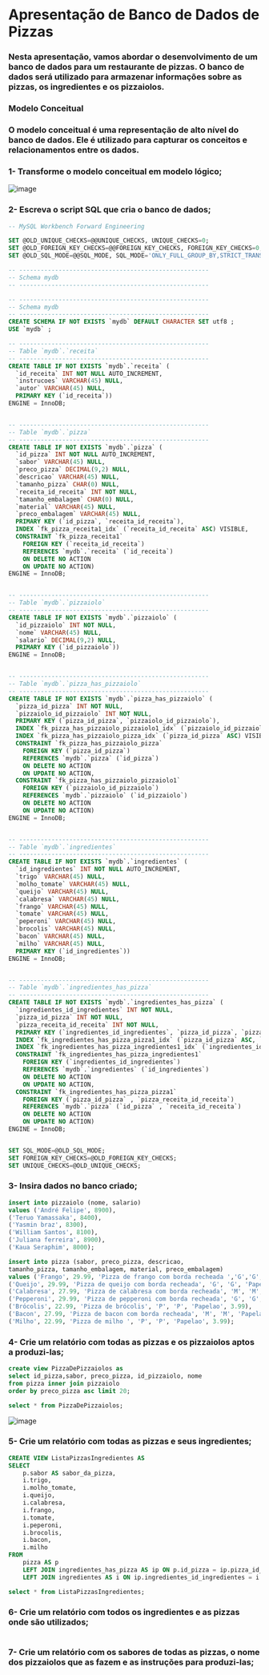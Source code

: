 # Apresentação de Banco de Dados de Pizzas

### Nesta apresentação, vamos abordar o desenvolvimento de um banco de dados para um restaurante de pizzas. O banco de dados será utilizado para armazenar informações sobre as pizzas, os ingredientes e os pizzaiolos.
### Modelo Conceitual
### O modelo conceitual é uma representação de alto nível do banco de dados. Ele é utilizado para capturar os conceitos e relacionamentos entre os dados.

### 1- Transforme o modelo conceitual em modelo lógico;

![image](https://github.com/AndreFelipefer/DB_PIZZA/assets/129207232/3d09265b-a0c9-4d1c-8d13-3159b088e466)


### 2- Escreva o script SQL que cria o banco de dados;
```SQL
-- MySQL Workbench Forward Engineering

SET @OLD_UNIQUE_CHECKS=@@UNIQUE_CHECKS, UNIQUE_CHECKS=0;
SET @OLD_FOREIGN_KEY_CHECKS=@@FOREIGN_KEY_CHECKS, FOREIGN_KEY_CHECKS=0;
SET @OLD_SQL_MODE=@@SQL_MODE, SQL_MODE='ONLY_FULL_GROUP_BY,STRICT_TRANS_TABLES,NO_ZERO_IN_DATE,NO_ZERO_DATE,ERROR_FOR_DIVISION_BY_ZERO,NO_ENGINE_SUBSTITUTION';

-- -----------------------------------------------------
-- Schema mydb
-- -----------------------------------------------------

-- -----------------------------------------------------
-- Schema mydb
-- -----------------------------------------------------
CREATE SCHEMA IF NOT EXISTS `mydb` DEFAULT CHARACTER SET utf8 ;
USE `mydb` ;

-- -----------------------------------------------------
-- Table `mydb`.`receita`
-- -----------------------------------------------------
CREATE TABLE IF NOT EXISTS `mydb`.`receita` (
  `id_receita` INT NOT NULL AUTO_INCREMENT,
  `instrucoes` VARCHAR(45) NULL,
  `autor` VARCHAR(45) NULL,
  PRIMARY KEY (`id_receita`))
ENGINE = InnoDB;


-- -----------------------------------------------------
-- Table `mydb`.`pizza`
-- -----------------------------------------------------
CREATE TABLE IF NOT EXISTS `mydb`.`pizza` (
  `id_pizza` INT NOT NULL AUTO_INCREMENT,
  `sabor` VARCHAR(45) NULL,
  `preco_pizza` DECIMAL(9,2) NULL,
  `descricao` VARCHAR(45) NULL,
  `tamanho_pizza` CHAR(0) NULL,
  `receita_id_receita` INT NOT NULL,
  `tamanho_embalagem` CHAR(0) NULL,
  `material` VARCHAR(45) NULL,
  `preco_embalagem` VARCHAR(45) NULL,
  PRIMARY KEY (`id_pizza`, `receita_id_receita`),
  INDEX `fk_pizza_receita1_idx` (`receita_id_receita` ASC) VISIBLE,
  CONSTRAINT `fk_pizza_receita1`
    FOREIGN KEY (`receita_id_receita`)
    REFERENCES `mydb`.`receita` (`id_receita`)
    ON DELETE NO ACTION
    ON UPDATE NO ACTION)
ENGINE = InnoDB;


-- -----------------------------------------------------
-- Table `mydb`.`pizzaiolo`
-- -----------------------------------------------------
CREATE TABLE IF NOT EXISTS `mydb`.`pizzaiolo` (
  `id_pizzaiolo` INT NOT NULL,
  `nome` VARCHAR(45) NULL,
  `salario` DECIMAL(9,2) NULL,
  PRIMARY KEY (`id_pizzaiolo`))
ENGINE = InnoDB;


-- -----------------------------------------------------
-- Table `mydb`.`pizza_has_pizzaiolo`
-- -----------------------------------------------------
CREATE TABLE IF NOT EXISTS `mydb`.`pizza_has_pizzaiolo` (
  `pizza_id_pizza` INT NOT NULL,
  `pizzaiolo_id_pizzaiolo` INT NOT NULL,
  PRIMARY KEY (`pizza_id_pizza`, `pizzaiolo_id_pizzaiolo`),
  INDEX `fk_pizza_has_pizzaiolo_pizzaiolo1_idx` (`pizzaiolo_id_pizzaiolo` ASC) VISIBLE,
  INDEX `fk_pizza_has_pizzaiolo_pizza_idx` (`pizza_id_pizza` ASC) VISIBLE,
  CONSTRAINT `fk_pizza_has_pizzaiolo_pizza`
    FOREIGN KEY (`pizza_id_pizza`)
    REFERENCES `mydb`.`pizza` (`id_pizza`)
    ON DELETE NO ACTION
    ON UPDATE NO ACTION,
  CONSTRAINT `fk_pizza_has_pizzaiolo_pizzaiolo1`
    FOREIGN KEY (`pizzaiolo_id_pizzaiolo`)
    REFERENCES `mydb`.`pizzaiolo` (`id_pizzaiolo`)
    ON DELETE NO ACTION
    ON UPDATE NO ACTION)
ENGINE = InnoDB;


-- -----------------------------------------------------
-- Table `mydb`.`ingredientes`
-- -----------------------------------------------------
CREATE TABLE IF NOT EXISTS `mydb`.`ingredientes` (
  `id_ingredientes` INT NOT NULL AUTO_INCREMENT,
  `trigo` VARCHAR(45) NULL,
  `molho_tomate` VARCHAR(45) NULL,
  `queijo` VARCHAR(45) NULL,
  `calabresa` VARCHAR(45) NULL,
  `frango` VARCHAR(45) NULL,
  `tomate` VARCHAR(45) NULL,
  `peperoni` VARCHAR(45) NULL,
  `brocolis` VARCHAR(45) NULL,
  `bacon` VARCHAR(45) NULL,
  `milho` VARCHAR(45) NULL,
  PRIMARY KEY (`id_ingredientes`))
ENGINE = InnoDB;


-- -----------------------------------------------------
-- Table `mydb`.`ingredientes_has_pizza`
-- -----------------------------------------------------
CREATE TABLE IF NOT EXISTS `mydb`.`ingredientes_has_pizza` (
  `ingredientes_id_ingredientes` INT NOT NULL,
  `pizza_id_pizza` INT NOT NULL,
  `pizza_receita_id_receita` INT NOT NULL,
  PRIMARY KEY (`ingredientes_id_ingredientes`, `pizza_id_pizza`, `pizza_receita_id_receita`),
  INDEX `fk_ingredientes_has_pizza_pizza1_idx` (`pizza_id_pizza` ASC, `pizza_receita_id_receita` ASC) VISIBLE,
  INDEX `fk_ingredientes_has_pizza_ingredientes1_idx` (`ingredientes_id_ingredientes` ASC) VISIBLE,
  CONSTRAINT `fk_ingredientes_has_pizza_ingredientes1`
    FOREIGN KEY (`ingredientes_id_ingredientes`)
    REFERENCES `mydb`.`ingredientes` (`id_ingredientes`)
    ON DELETE NO ACTION
    ON UPDATE NO ACTION,
  CONSTRAINT `fk_ingredientes_has_pizza_pizza1`
    FOREIGN KEY (`pizza_id_pizza` , `pizza_receita_id_receita`)
    REFERENCES `mydb`.`pizza` (`id_pizza` , `receita_id_receita`)
    ON DELETE NO ACTION
    ON UPDATE NO ACTION)
ENGINE = InnoDB;


SET SQL_MODE=@OLD_SQL_MODE;
SET FOREIGN_KEY_CHECKS=@OLD_FOREIGN_KEY_CHECKS;
SET UNIQUE_CHECKS=@OLD_UNIQUE_CHECKS;

```
### 3- Insira dados no banco criado;
```SQL
insert into pizzaiolo (nome, salario) 
values ('André Felipe', 8900),
('Teruo Yamassaka', 8400),
('Yasmin braz', 8300),
('William Santos', 8100),
('Juliana ferreira', 8900),
('Kaua Seraphim', 8000);
```
```SQL
insert into pizza (sabor, preco_pizza, descricao,
tamanho_pizza, tamanho_embalagem, material, preco_embalagem)
values ('Frango', 29.99, 'Pizza de frango com borda recheada ','G','G','Papelao', 7.99),
('Queijo', 29.99, 'Pizza de queijo com borda recheada', 'G', 'G', 'Papelao', 7.99),
('Calabresa', 27.99, 'Pizza de calabresa com borda recheada', 'M', 'M', 'Papelao', 5.99),
('Pepperoni', 29.99, 'Pizza de pepperoni com borda recheada', 'G', 'G', 'Papelao', 7.99),
('Brócolis', 22.99, 'Pizza de brócolis', 'P', 'P', 'Papelao', 3.99),
('Bacon', 27.99, 'Pizza de bacon com borda recheada', 'M', 'M', 'Papelao', 5.99),
('Milho', 22.99, 'Pizza de milho ', 'P', 'P', 'Papelao', 3.99);
```
### 4- Crie um relatório com todas as pizzas e os pizzaiolos aptos a produzi-las;
```SQL
create view PizzaDePizzaiolos as 
select id_pizza,sabor, preco_pizza, id_pizzaiolo, nome
from pizza inner join pizzaiolo
order by preco_pizza asc limit 20;
```
```SQL
select * from PizzaDePizzaiolos;
```
![image](https://github.com/AndreFelipefer/DB_PIZZA/assets/129207232/2bc61794-7799-475f-a56f-675e4ac76f95)

### 5- Crie um relatório com todas as pizzas e seus ingredientes;
```SQL
CREATE VIEW ListaPizzasIngredientes AS
SELECT
    p.sabor AS sabor_da_pizza,
    i.trigo,
    i.molho_tomate,
    i.queijo,
    i.calabresa,
    i.frango,
    i.tomate,
    i.peperoni,
    i.brocolis,
    i.bacon,
    i.milho
FROM
    pizza AS p
    LEFT JOIN ingredientes_has_pizza AS ip ON p.id_pizza = ip.pizza_id_pizza
    LEFT JOIN ingredientes AS i ON ip.ingredientes_id_ingredientes = i.id_ingredientes;

```
```SQL
select * from ListaPizzasIngredientes;
```

### 6- Crie um relatório com todos os ingredientes e as pizzas onde são utilizados;
```SQL

```
### 7- Crie um relatório com os sabores de todas as pizzas, o nome dos pizzaiolos que as fazem e as instruções para produzi-las;


